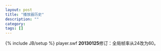 ```yaml
---
layout: post
title: "播放器历史"
description: ""
category: 
tags: []
---
```

{% include JB/setup %}
player.swf **20130125**修订：全局帧率从24改为60。

